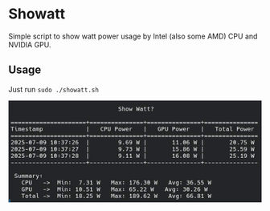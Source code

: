 # Showatt

Simple script to show watt power usage by Intel (also some AMD) CPU and NVIDIA GPU.


## Usage
Just run
`sudo ./showatt.sh`


![Preview](./preview.jpg)

